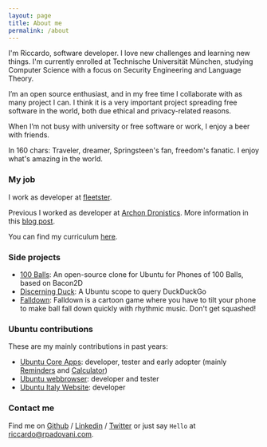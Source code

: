 ```yaml
---
layout: page
title: About me
permalink: /about
---
```


I'm Riccardo, software developer. I love new challenges and learning new things.
I'm currently enrolled at Technische Universität München, studying Computer
Science with a focus on Security Engineering and Language Theory.

I’m an open source enthusiast, and in my free time I collaborate with as many
project I can. I think it is a very important project spreading free software in
the world, both due ethical and privacy-related reasons.

When I’m not busy with university or free software or work, I enjoy a beer with
friends.

In 160 chars: Traveler, dreamer, Springsteen's fan, freedom's fanatic. I enjoy
what's amazing in the world.

### My job

I work as developer at [fleetster][fleetster].

Previous I worked as developer at [Archon Dronistics][archon]. More information
in this [blog post][archonpost].

You can find my curriculum [here][cv].

### Side projects

- [100 Balls][100balls]: An open-source clone for Ubuntu for Phones of 100
Balls, based on Bacon2D
- [Discerning Duck][discerningduck]: A Ubuntu scope to query DuckDuckGo
- [Falldown][falldown]: Falldown is a cartoon game where you have to tilt your phone to make ball fall down quickly with rhythmic music. Don't get squashed!

### Ubuntu contributions

These are my mainly contributions in past years:

- [Ubuntu Core Apps][coreapps]: developer, tester and early adopter (mainly
[Reminders][reminders] and [Calculator][calculator])
- [Ubuntu webbrowser][browser]: developer and tester
- [Ubuntu Italy Website][ubuntuit]: developer

### Contact me

Find me on [Github][github] / [Linkedin][linkedin] / [Twitter][twitter] or just
say `Hello` at [riccardo@rpadovani.com](mailto:riccardo@rpadovani.com).

[github]: https://github.com/rpadovani
[launchpad]: https://launchpad.net/~rpadovani/
[100balls]: https://github.com/rpadovani/100balls
[discerningduck]: https://github.com/rpadovani/discerning-duck
[coreapps]: https://launchpad.net/ubuntu-phone-coreapps
[reminders]: https://launchpad.net/reminders-app
[calculator]: https://launchpad.net/ubuntu-calculator-app
[ubuntuit]: http://www.ubuntu-it.org
[archon]: http://www.archon.ai/
[archonpost]: https://rpadovani.com/my-first-job
[linkedin]: http://it.linkedin.com/in/riccardopadovani
[browser]: https://launchpad.net/webbrowser-app
[falldown]: https://uappexplorer.com/app/falldown.rpadovani
[instagram]: https://instagram.com/padowan42/
[twitter]: https://twitter.com/rpadovani93
[cv]: https://cv.rpadovani.com
[fleetster]: http://www.fleetster.net/
